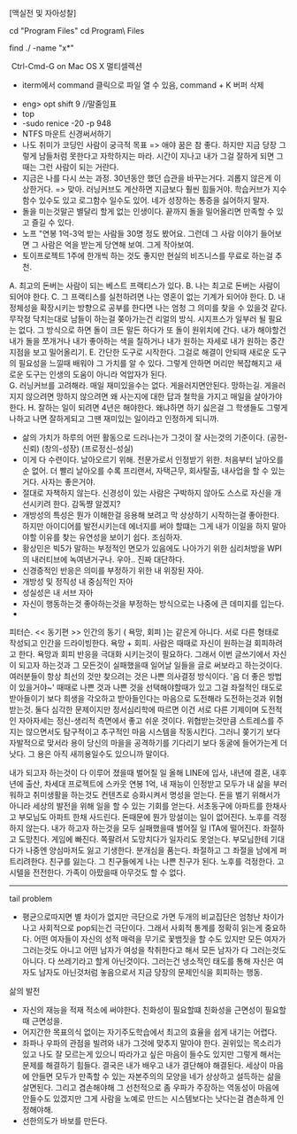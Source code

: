 [맥실전 및 자아성찰]

cd "Program Files" cd Program\ Files

find ./ -name "x*"

 Ctrl-Cmd-G on Mac OS X
멀티셀렉션
  + iterm에서 command 클릭으로 파일 열 수 있음, command + K 버퍼 삭제
  
* eng> opt shift 9 //말줄임표
* top
*  -sudo renice -20 -p 948
* NTFS 마운트 신경써서하기
* 나도 취미가 코딩인 사람이 궁극적 목표  => 애야 꿈은 참 좋다. 하지만 지금 당장 그렇게 남들처럼 못한다고 자학하지는 마라. 시간이 지나고 내가 그걸 잘하게 되면 그때는 그런 사람이 되는 거란다.
* 지금은 나를 다시 쓰는 과정. 30년동안 했던 습관을 바꾸는거다. 괴롭지 않은게 이상한거다. => 맞아. 러닝커브도 계산하면 지금보다 훨씬 힘들거야. 학습커브가 지수함수 있수도 있고 로그함수 일수도 있어. 네가 성장하는 통증을 싫어하지 말자.
* 돌을 미는것말곤 별달리 할게 없는 인생이다. 끝까지 돌을 밀어올리면 만족할 수 있고 즐길 수 있다.
* 노프 "연봉 1억-3억 받는 사람들 30명 정도 봤어요. 그런데 그 사람 이야기 들어보면 그 사람은 억을 받는게 당연해 보여. 그게 작아보여.
* 토이프로젝트 1주에 한개씩 하는 것도 좋지만 현실의 비즈니스를 무료로 하는걸 추천.

A. 최고의 돈버는 사람이 되는 베스트 프랙티스가 있다.
B. 나는 최고로 돈버는 사람이 되어야 한다.
C. 그 프랙티스를 실천하려면 나는 영혼이 없는 기계가 되어야 한다.
D. 내 정체성을 확장시키는 방향으로 공부를 한다면 나는 엄청 그 의미를 찾을 수 있을것 같다. 무작정 닥치는대로 남들이 하는걸 쫒아가는건 리얼의 방식. 시지프스가 일부러 될 필요는 없다. 그 방식으로 하면 돌이 크든 말든 하다가 또 돌이 원위치에 간다. 내가 해야할건 내가 돌을 쪼개거나 내가 좋아하는 색을 칠하거나 내가 원하는 자세로 내가 원하는 중간지점을 보고 밀어올리기.
E. 간단한 도구로 시작한다. 그걸로 해결이 안되때 새로운 도구의 필요성을 느낄때 배워야 그 가치를 알 수 있다. 그렇게 안하면 머리만 복잡해지고 새로운 도구는 인생의 도움이 아니라 억압자가 된다.  
G. 러닝커브를 고려해라. 매일 재미있을수는 없다. 게을러지면안된다. 망하는길. 게을러지지 않으려면 망하지 않으려면 왜 사는지에 대한 답과 철학을 가지고 매일을 살아가야한다.
H. 잘하는 일이 되려면 4년은 해야한다. 왜냐하면 하기 싫은걸 그 학생들도 그렇게나하고 나면 잘하게되고 그땐 재미있는 일이라고 인정하게 되니까.

* 삶의 가치가 하루의 어떤 활동으로 드러나는가 그것이 잘 사는것의 기준이다. (공헌-신뢰) (창의-성장) (프로정신-성실)  
* 이게 다 수련이다. 날아오르기 위해. 전문가로서 인정받기 위한. 처음부터 날아오를 순 없어. 더 빨리 날아오를 수록 프리랜서, 자택근무, 회사탈출, 내사업을 할 수 있는거다. 사자는 좋은거야.
* 절대로 자책하지 않는다. 신경성이 있는 사람은 구박하지 않아도 스스로 자신을 개선시키려 한다. 감독쨩 알겠지?
* 개방성의 특성은 뭔가 이해한걸 응용해 보려고 막 상상하기 시작하는걸 좋아한다. 하지만 아이디어를 발전시키는데 에너지를 써야 할떄는 그게 내가 이일을 하지 말아야할 이유를 찾는 유연성을 보이기 쉽다. 조심하자.
* 황상민은 빅5가 말하는 부정적인 면모가 있음에도 나아가기 위한 심리처방을 WPI의 내러티브에 녹여낸거구나. 우아.. 진짜 대단하다.
* 신경증적인 반응은 의미를 부정하기 위한 내 위장된 자아.
* 개방성 및 정직성 내 중심적인 자아
* 성실성은 내 서브 자아
* 자신이 행동하는것 좋아하는것을 부정하는 방식으로는 나중에 큰 데미지를 입는다.
*

피터슨. << 동기편 >>
인간의 동기 ( 욕망, 회피 )는 같은게 아니다. 서로 다른 형태로 작성되고 인간을 드라이빙한다. 욕망 + 회피.
사람은 때때로 자신이 원하는걸 회피하려고 한다.
욕망과 회피 반응을 극대화 시키는것이 필요하다. 그래서 이번 글쓰기에서 자신이 되고자 하는것과 그 모든것이 실패했을때 일어날 일들을 글로 써보라고 하는것이다.
여러분들이 항상 최선의 것만 찾으려는 것은 나쁜 의사결정 방식이다. '음 더 좋은 방법이 있을거야~'
때때로 나쁜 것과 나쁜 것을 선택해야할때가 있고 그걸 좌절적인 태도로 받아들이기 보다 희생을 각오하고 받아들인다는 마음으로 도전해라
도전하는것과 위혐받는것. 둘다 심각한 문제이지만 정서심리학에 따르면 이건 서로 다른 기제이며 도전적인 자아자세는 정신-생리적 측면에서 좋고 쉬운 것이다.
위협받는것만큼 스트레스를 주지는 않으면서도 탐구적이고 추구적인 마음 시스템을 작동시킨다. 그러니 쫒기기 보다 자발적으로 맞서라
용이 당신의 마을을 공격하기를 기다리기 보다 동굴에 들어가는게 더 낫다. 그 용은 아직 새끼용일수도 있으니까 말이다.

내가 되고자 하는것이 다 이루어 졌을때 벌어질 일
올해 LINE에 입사, 내년에 결혼, 내후년에 출산, 차세대 프로젝트에 스카웃 연봉 1억, 내 재능이 인정받고 모두가 내 삶을 부러워하고 취미생활을 하는것도 컨텐츠로 승화시켜서 명성을 얻는다. 돈을 벌기 위해서가 아니라 세상의 발전을 위해 일을 할 수 있는 기회를 얻는다. 서초동구에 아파트를 한채사고 부모님도 아파트 한채 사드린다. 돈때문에 뭔가 망설이는 일이 없어진다. 노후를 걱정하지 않는다.
내가 하고자 하는것을 모두 실패했을때 벌어질 일
ITA에 떨어진다. 좌절하고 도망친다. 게임에 빠진다. 쪽팔려서 도망치다가 일자리도 못얻는다. 부모님한테 기대다가 나중엔 양심마저도 잃고 기생한다. 분개심을 품는다. 좌절하고 그 좌절을 남에게 퍼트리려한다. 친구를 잃는다. 그 친구들에게 나는 나쁜 친구가 된다. 노후를 걱정한다. 고시텔을 전전한다. 가족이 아팠을때 아무것도 할 수 없다.

- - - - - -
tail problem
- 평균으로따지면 별 차이가 없지만 극단으로 가면 두개의 비교집단은 엄청난 차이가 나고 사회적으로 pop되는건 극단이다. 그래서 사회적 통계를 정확히 읽는게 중요하다. 어떤 여자들이 자신의 성적 매력을 무기로 꽃뱀짓을 할 수도 있지만 모든 여자가 그러는것도 아니고 어떤 남자가 여성을 착취한다고 해서 모든 남자가 다 그러는것도 아니다. 다 쓰레기라고 할게 아닌것이다. 그러는건 냉소적인 태도를 통해 자신은 여자도 남자도 아닌것처럼 놓음으로서 지금 당장의 문제인식을 회피하는 행동.

삶의 발전
- 자신의 재능을 적재 적소에 써야한다. 친화성이 필요할떄 친화성을 근면성이 필요할때 근면성을.
- 어지간한 목표의식 없이는 자기주도학습에서 최고의 효율을 쉽게 내기는 어렵다.
- 좌파나 우파의 관점을 빌려와 내가 그것에 맞추지 말아야 한다. 권위있는 목소리가 있고 나도 잘 모르는게 있으니 따라가고 싶은 마음이 들수도 있지만 그렇게 해서는 문제를 해결하기 힘들다. 결국은 내가 배우고 내가 결단해야 해결된다. 세상이 마음에 안들면 모두가 만족할 수 있는 자본주의의 모양을 네가 상상하고 설득하는 삶을 살면된다. 그리고 겸손해야해 그 선천적으로 좀 우파가 주장하는 역동성이 마음에 안들수도 있겠지만 그게 사람을 노예로 만드는 시스템보다는 낫다는걸 겸손하게 인정해야해.
- 선한의도가 바보를 만든다.

